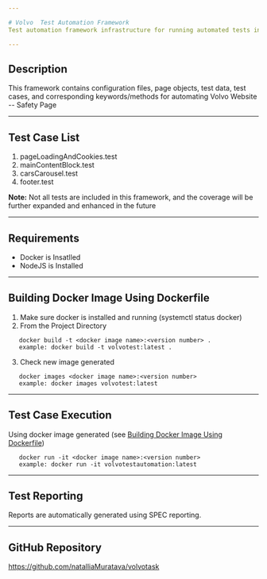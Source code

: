 ```yaml
---

# Volvo  Test Automation Framework 
Test automation framework infrastructure for running automated tests in Volvo Website -- Safety Page

---
```


## Description
This framework contains configuration files, page objects, test data, test cases, and corresponding keywords/methods for automating Volvo Website -- Safety Page

---

## Test Case List
   1. pageLoadingAndCookies.test
   2. mainContentBlock.test
   3. carsCarousel.test
   4. footer.test

**Note:** Not all tests are included in this framework, and the coverage will be further expanded and enhanced in the future

---

## Requirements
* Docker is Insatlled
* NodeJS is Installed

---

## Building Docker Image Using Dockerfile
   1. Make sure docker is installed and running (systemctl status docker)
   2. From the Project Directory
```
   docker build -t <docker image name>:<version number> .
   example: docker build -t volvotest:latest .  
```
   3. Check new image generated
```
   docker images <docker image name>:<version number>
   example: docker images volvotest:latest
```

---

## Test Case Execution
   Using docker image generated (see [Building Docker Image Using Dockerfile](#building-docker-image-using-dockerfile))
```
   docker run -it <docker image name>:<version number> 
   example: docker run -it volvotestautomation:latest 
```   
   
---

## Test Reporting
Reports are automatically generated using SPEC reporting.

---
## GitHub Repository
https://github.com/natalliaMuratava/volvotask

